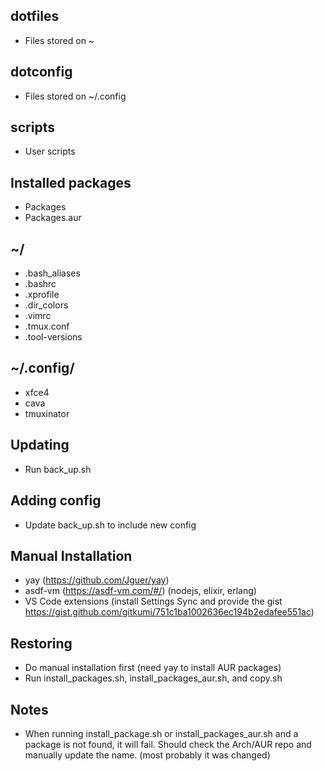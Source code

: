 ## dotfiles
- Files stored on ~

## dotconfig
- Files stored on ~/.config

## scripts
- User scripts

## Installed packages 
- Packages  
- Packages.aur  

## ~/
- .bash_aliases 
- .bashrc 
- .xprofile 
- .dir_colors 
- .vimrc
- .tmux.conf
- .tool-versions

## ~/.config/
- xfce4
- cava
- tmuxinator

## Updating
- Run back_up.sh

## Adding config
- Update back_up.sh to include new config

## Manual Installation
- yay (https://github.com/Jguer/yay)
- asdf-vm (https://asdf-vm.com/#/) (nodejs, elixir, erlang)
- VS Code extensions (install Settings Sync and provide the gist https://gist.github.com/gitkumi/751c1ba1002636ec194b2edafee551ac)

## Restoring
- Do manual installation first (need yay to install AUR packages)
- Run install_packages.sh, install_packages_aur.sh, and copy.sh

## Notes
- When running install_package.sh or install_packages_aur.sh and a package is not found, it will fail. Should check the Arch/AUR repo and manually update the name. (most probably it was changed)
